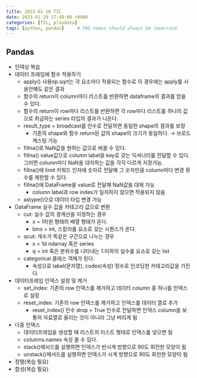```yaml
---
title: 2023-01-20 TIL
date: 2023-01-20 17:49:00 +0900
categories: [TIL, playdata]
tags: [python, pandas]     # TAG names should always be lowercase
---
```

## Pandas

- 인덱싱 복습
- 데이터 프레임에 함수 적용하기
    - apply() 사용np.sqrt는 각 요소마다 적용되는 함수로 이 경우에는 apply를 사용안해도 같은 결과
    - 함수의 return이 column마다 리스트를 반환하면 dataframe의 결과를 얻을 수 있다.
    - 함수의 return이 row마다 리스트를 반환하면 각 row마다 리스트를 하나의 값으로 취급하는 series 타입의 결과가 나온다.
    - result_type = broadcast를 인수로 전달하면 동일한 shape의 결과를 보장
        - 기존의 shape와 함수 return된 값의 shape의 크기가 동일하다. → 브로드캐스팅 가능
    - fillna()로 NaN값을 원하는 값으로 바꿀 수 있다.
    - fillna() value값으로 column label을 key로 갖는 딕셔너리를 전달할 수 있다.
    그러면 column마다 NaN을 대치하는 값을 각각 다르게 지정가능.
    - fillna()에 limit 키워드 인자에 숫자르 전달해 그 숫자만큼 column마다 변경 횟수를 제한할 수 있다.
    - fillna()에 DataFrame을 value로 전달해 NaN값을 대체 가능
        - column label과 row index가 일치하지 않으면 적용되지 않음
    - astype()으로 데이터 타입 변경 가능
- DataFrame 실수 값을 카테고리 값으로 변환
    - cut: 실수 값의 경계선을 지정하는 경우
        - x = 1차원 형태의 배열 형태가 온다.
        - bins = int, 스칼라를 요소로 갖는 시퀀스가 온다.
    - qcut: 개수가 똑같은 구간으로 나누는 경우
        - x = 1d ndarray 혹은 series
        - q = int 혹은 분위수를 나타내는 1.이하의 실수를 요소로 갖는 list
    - categorical 클래스 객체가 된다.
        - 속성으로 label(문자열), codes(속성) 정수로 인코딩한 카테고리값을 가진다.
- 데이터프레임 인덱스 설정 및 제거
    - set_index: 기존의 row 인덱스를 제거하고 데이터 column 중 하나를 인덱스로 설정
    - reset_index: 기존의 row 인덱스를 제거하고 인덱스를 데이터 열로 추가
        - reset_index() 인수 drop = True 인수로 전달하면 인덱스 column을 보통의 자료열로 올리는 것이 아니라 그냥 버리게 됨
- 다중 인덱스
    - 데이터프레임을 생성할 때 리스트의 리스트 형태로 인덱스를 넣으면 됨
    - columns.names 속성 줄 수 있다.
    - stack()메서드를 실행하면 인덱스가 반시계 방향으로 90도 회전한 모양이 됨
    - unstack()메서드를 실행하면 인덱스가 시계 방향으로 90도 회전한 모양이 됨
- 정렬(복습 필요)
- 합성(복습 필요)